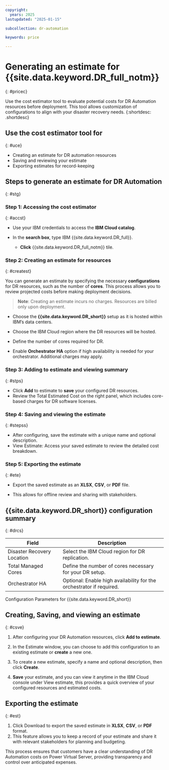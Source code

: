 ```yaml
---
copyright:
  years: 2025
lastupdated: "2025-01-15"

subcollection: dr-automation

keywords: price

---
```


# Generating an estimate for {{site.data.keyword.DR_full_notm}}
{: #pricec}

Use the cost estimator tool to evaluate potential costs for DR Automation resources before deployment. This tool allows customization of configurations to align with your disaster recovery needs.
{:shortdesc: .shortdesc}

## Use the cost estimator tool for
{: #uce}

- Creating an estimate for DR automation resources
- Saving and reviewing your estimate
- Exporting estimates for record-keeping


## Steps to generate an estimate for DR Automation
{: #stg}

### Step 1: Accessing the cost estimator
{: #accst}

- Use your IBM credentials to access the **IBM Cloud catalog**.

- In the **search box**, type IBM {{site.data.keyword.DR_full}}.
   - **Click** {{site.data.keyword.DR_full_notm}} tile.


### Step 2: Creating an estimate for resources
{: #createst}

You can generate an estimate by specifying the necessary **configurations** for DR resources, such as the number of **cores**. This process allows you to review projected costs before making deployment decisions.

> **Note**: Creating an estimate incurs no charges. Resources are billed only upon deployment.

- Choose the **{{site.data.keyword.DR_short}}** setup as it is hosted within IBM’s data centers.

- Choose the IBM Cloud region where the DR resources will be hosted.

- Define the number of cores required for DR.

- Enable **Orchestrator HA** option if high availability is needed for your orchestrator. Additional charges may apply.


### Step 3: Adding to estimate and viewing summary
{: #stps}

- Click **Add** to estimate to **save** your configured DR resources.
- Review the Total Estimated Cost on the right panel, which includes core-based charges for DR software licenses.


### Step 4: Saving and viewing the estimate
{: #stepss}

- After configuring, save the estimate with a unique name and optional description.
- View Estimate: Access your saved estimate to review the detailed cost breakdown.


### Step 5: Exporting the estimate
{: #ete}

- Export the saved estimate as an **XLSX**, **CSV**, or **PDF** file.

- This allows for offline review and sharing with stakeholders.


## {{site.data.keyword.DR_short}} configuration summary
{: #drcs}

| Field                          | Description                                                                                           |
|--------------------------------|-------------------------------------------------------------------------------------------------------|
| Disaster Recovery Location  | Select the IBM Cloud region for DR replication.                                                      |
| Total Managed Cores         | Define the number of cores necessary for your DR setup.                                             |
| Orchestrator HA             | Optional: Enable high availability for the orchestrator if required.                                |
Configuration Parameters for {{site.data.keyword.DR_short}}


## Creating, Saving, and viewing an estimate
{: #csve}

1. After configuring your DR Automation resources, click **Add to estimate**.

2. In the Estimate window, you can choose to add this configuration to an existing estimate or **create** a new one.
3. To create a new estimate, specify a name and optional description, then click **Create**.

4. **Save** your estimate, and you can view it anytime in the IBM Cloud console under View estimate, 
this provides a quick overview of your configured resources and estimated costs.


## Exporting the estimate
{: #est}


  1. Click Download to export the saved estimate in **XLSX**, **CSV**, or **PDF** format.
  2. This feature allows you to keep a record of your estimate and share it with relevant stakeholders for planning and budgeting.

This process ensures that customers have a clear understanding of DR Automation costs on Power Virtual Server, providing transparency and control over anticipated expenses.
